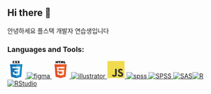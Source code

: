 ## Hi there 👋
안녕하세요 플스택 개발자 연습생입니다

<!--
**rlaksl/rlaksl** is a ✨ _special_ ✨ repository because its `README.md` (this file) appears on your GitHub profile.
Here are some ideas to get you started:
- 🔭 I’m currently working on ...
- 🌱 I’m currently learning ...
- 👯 I’m looking to collaborate on ...
- 🤔 I’m looking for help with ...
- 💬 Ask me about ...
- 📫 How to reach me: ...
- 😄 Pronouns: ...
- ⚡ Fun fact: ...
-->
<h3 align="left">Languages and Tools:</h3>
<p align="left"> <a href="https://www.w3schools.com/css/" target="_blank" rel="noreferrer"> <img src="https://raw.githubusercontent.com/devicons/devicon/master/icons/css3/css3-original-wordmark.svg" alt="css3" width="40" height="40"/> </a> <a href="https://www.figma.com/" target="_blank" rel="noreferrer"> <img src="https://www.vectorlogo.zone/logos/figma/figma-icon.svg" alt="figma" width="40" height="40"/> </a> <a href="https://www.w3.org/html/" target="_blank" rel="noreferrer"> <img src="https://raw.githubusercontent.com/devicons/devicon/master/icons/html5/html5-original-wordmark.svg" alt="html5" width="40" height="40"/> </a> <a href="https://www.adobe.com/in/products/illustrator.html" target="_blank" rel="noreferrer"> <img src="https://www.vectorlogo.zone/logos/adobe_illustrator/adobe_illustrator-icon.svg" alt="illustrator" width="40" height="40"/> </a> <a href="https://developer.mozilla.org/en-US/docs/Web/JavaScript" target="_blank" rel="noreferrer"> <img src="https://raw.githubusercontent.com/devicons/devicon/master/icons/javascript/javascript-original.svg" alt="javascript" width="40" height="40"/> <a href="https://www.ibm.com/analytics/spss-statistics-software" target="_blank" rel="noreferrer">
<img src="https://cdn.jsdelivr.net/gh/devicons/devicon/icons/spss/spss-original.svg" alt="spss" width="40" height="40"/><a href="https://www.ibm.com/analytics/spss-statistics" target="_blank" rel="noreferrer">
<img src="https://techicons.dev/icons/spss/spss-original.svg" alt="SPSS" width="40" height="40"/> </a><a href="https://www.sas.com/" target="_blank" rel="noreferrer"><img src="https://techicons.dev/icons/sas/sas-original.svg" alt="SAS" width="40" height="40"/></a><a href="https://www.r-project.org/" target="_blank" rel="noreferrer"><img src="https://www.r-project.org/logo/Rlogo.svg" alt="R" width="40" height="40"/> </a><a href="https://www.rstudio.com/" target="_blank" rel="noreferrer"><img src="https://techicons.dev/icons/rstudio/rstudio-original.svg" alt="RStudio" width="40" height="40"/></a></p>
